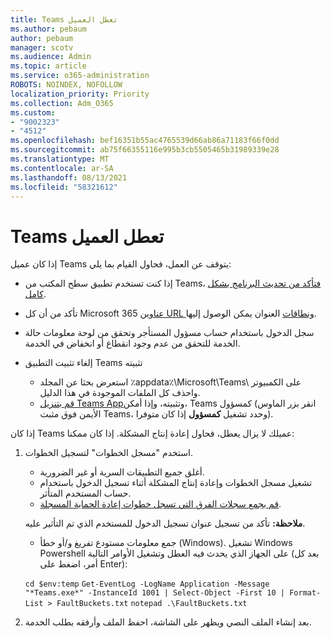 ```yaml
---
title: Teams تعطل العميل
ms.author: pebaum
author: pebaum
manager: scotv
ms.audience: Admin
ms.topic: article
ms.service: o365-administration
ROBOTS: NOINDEX, NOFOLLOW
localization_priority: Priority
ms.collection: Adm_O365
ms.custom:
- "9002323"
- "4512"
ms.openlocfilehash: bef16351b55ac4765539d66ab86a71183f66f0dd
ms.sourcegitcommit: ab75f66355116e995b3cb5505465b31989339e28
ms.translationtype: MT
ms.contentlocale: ar-SA
ms.lasthandoff: 08/13/2021
ms.locfileid: "58321612"
---
```

# <a name="teams-client-crashing"></a>Teams تعطل العميل

إذا كان عميل Teams يتوقف عن العمل، فحاول القيام بما يلي:

- إذا كنت تستخدم تطبيق سطح المكتب من Teams، [فتأكد من تحديث البرنامج بشكل كامل](https://support.office.com/article/Update-Microsoft-Teams-535a8e4b-45f0-4f6c-8b3d-91bca7a51db1).

- تأكد من أن كل Microsoft 365 [عناوين URL ونطاقات](https://docs.microsoft.com/microsoftteams/connectivity-issues) العنوان يمكن الوصول إليها.

- سجل الدخول باستخدام حساب مسؤول [](https://docs.microsoft.com/office365/enterprise/view-service-health) المستأجر وتحقق من لوحة معلومات حالة الخدمة للتحقق من عدم وجود انقطاع أو انخفاض في الخدمة.

- إلغاء تثبيت التطبيق Teams تثبيته
    - استعرض بحثا عن المجلد ٪appdata٪\Microsoft\Teams\ على الكمبيوتر واحذف كل الملفات الموجودة في هذا الدليل.
    - [قم بتنزيل Teams App](https://www.microsoft.com/microsoft-teams/download-app)وتثبيته، وإذا أمكن، Teams كمسؤول (انقر بزر الماوس الأيمن فوق مثبت Teams، وحدد تشغيل **كمسؤول** إذا كان متوفرا).

إذا كان Teams عميلك لا يزال يعطل، فحاول إعادة إنتاج المشكلة. إذا كان ممكنا:

1. استخدم "مسجل الخطوات" لتسجيل الخطوات.
    - أغلق جميع التطبيقات السرية أو غير الضرورية.
    - تشغيل مسجل الخطوات وإعادة إنتاج المشكلة أثناء تسجيل الدخول باستخدام حساب المستخدم المتأثر.
    - [قم بجمع سجلات الفرق التي تسجل خطوات إعادة الحماية المسجلة](https://docs.microsoft.com/microsoftteams/log-files). 
    
    **ملاحظة:** تأكد من تسجيل عنوان تسجيل الدخول للمستخدم الذي تم التأثير عليه.
    - جمع معلومات مستودع تفريغ و/أو خطأ (Windows). تشغيل Windows Powershell على الجهاز الذي يحدث فيه العطل وتشغيل الأوامر التالية (بعد كل أمر، اضغط على Enter):

    `cd $env:temp` `Get-EventLog -LogName Application -Message "*Teams.exe*" -InstanceId 1001 | Select-Object -First 10 | Format-List > FaultBuckets.txt`
    `notepad .\FaultBuckets.txt`
    
2. بعد إنشاء الملف النصي ويظهر على الشاشة، احفظ الملف وأرفقه بطلب الخدمة. 
